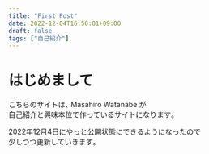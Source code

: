 ```yaml
---
title: "First Post"
date: 2022-12-04T16:50:01+09:00
draft: false
tags: ["自己紹介"]
---
```


# はじめまして

こちらのサイトは､ Masahiro Watanabe が   
自己紹介と興味本位で作っているサイトになります｡  

2022年12月4日にやっと公開状態にできるようになったので  
少しづつ更新していきます｡

